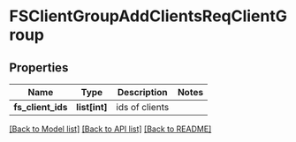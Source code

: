 # FSClientGroupAddClientsReqClientGroup

## Properties
Name | Type | Description | Notes
------------ | ------------- | ------------- | -------------
**fs_client_ids** | **list[int]** | ids of clients | 

[[Back to Model list]](../README.md#documentation-for-models) [[Back to API list]](../README.md#documentation-for-api-endpoints) [[Back to README]](../README.md)


